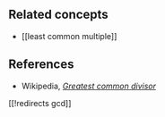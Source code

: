 
## Related concepts

* [[least common multiple]]

## References

* Wikipedia, _[Greatest common divisor](https://en.wikipedia.org/wiki/Greatest_common_divisor)_

[[!redirects gcd]]